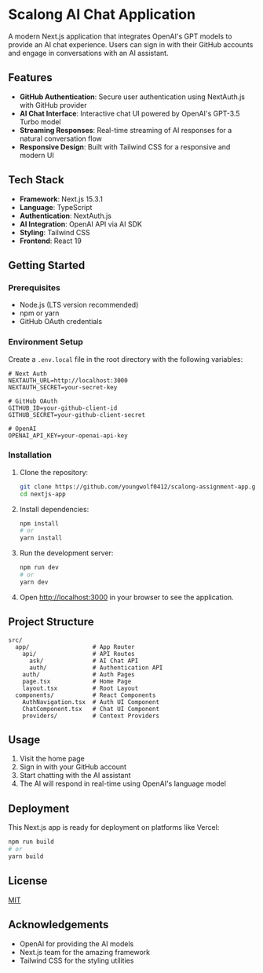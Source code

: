 # Scalong AI Chat Application

A modern Next.js application that integrates OpenAI's GPT models to provide an AI chat experience. Users can sign in with their GitHub accounts and engage in conversations with an AI assistant.

## Features

- **GitHub Authentication**: Secure user authentication using NextAuth.js with GitHub provider
- **AI Chat Interface**: Interactive chat UI powered by OpenAI's GPT-3.5 Turbo model
- **Streaming Responses**: Real-time streaming of AI responses for a natural conversation flow
- **Responsive Design**: Built with Tailwind CSS for a responsive and modern UI

## Tech Stack

- **Framework**: Next.js 15.3.1
- **Language**: TypeScript
- **Authentication**: NextAuth.js
- **AI Integration**: OpenAI API via AI SDK
- **Styling**: Tailwind CSS
- **Frontend**: React 19

## Getting Started

### Prerequisites

- Node.js (LTS version recommended)
- npm or yarn
- GitHub OAuth credentials

### Environment Setup

Create a `.env.local` file in the root directory with the following variables:

```
# Next Auth
NEXTAUTH_URL=http://localhost:3000
NEXTAUTH_SECRET=your-secret-key

# GitHub OAuth
GITHUB_ID=your-github-client-id
GITHUB_SECRET=your-github-client-secret

# OpenAI
OPENAI_API_KEY=your-openai-api-key
```

### Installation

1. Clone the repository:

   ```bash
   git clone https://github.com/youngwolf0412/scalong-assignment-app.git
   cd nextjs-app
   ```

2. Install dependencies:

   ```bash
   npm install
   # or
   yarn install
   ```

3. Run the development server:

   ```bash
   npm run dev
   # or
   yarn dev
   ```

4. Open [http://localhost:3000](http://localhost:3000) in your browser to see the application.

## Project Structure

```
src/
  app/                  # App Router
    api/                # API Routes
      ask/              # AI Chat API
      auth/             # Authentication API
    auth/               # Auth Pages
    page.tsx            # Home Page
    layout.tsx          # Root Layout
  components/           # React Components
    AuthNavigation.tsx  # Auth UI Component
    ChatComponent.tsx   # Chat UI Component
    providers/          # Context Providers
```

## Usage

1. Visit the home page
2. Sign in with your GitHub account
3. Start chatting with the AI assistant
4. The AI will respond in real-time using OpenAI's language model

## Deployment

This Next.js app is ready for deployment on platforms like Vercel:

```bash
npm run build
# or
yarn build
```

## License

[MIT](LICENSE)

## Acknowledgements

- OpenAI for providing the AI models
- Next.js team for the amazing framework
- Tailwind CSS for the styling utilities
